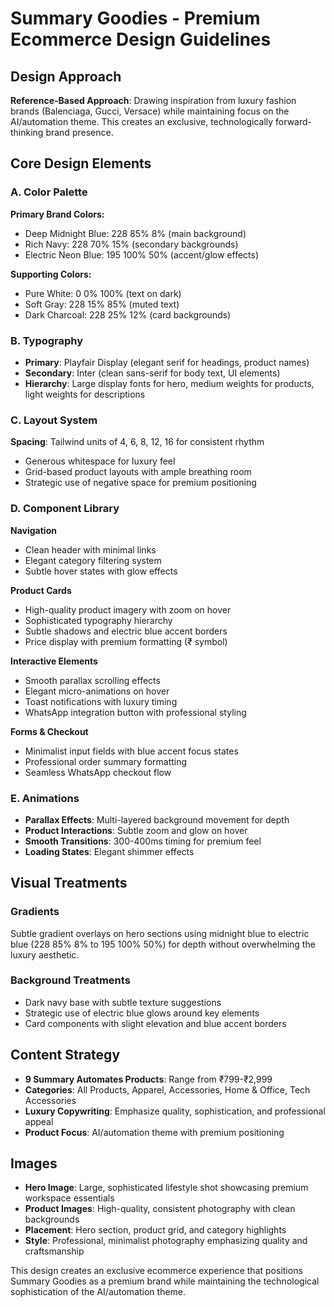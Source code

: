 # Summary Goodies - Premium Ecommerce Design Guidelines

## Design Approach
**Reference-Based Approach**: Drawing inspiration from luxury fashion brands (Balenciaga, Gucci, Versace) while maintaining focus on the AI/automation theme. This creates an exclusive, technologically forward-thinking brand presence.

## Core Design Elements

### A. Color Palette
**Primary Brand Colors:**
- Deep Midnight Blue: 228 85% 8% (main background)
- Rich Navy: 228 70% 15% (secondary backgrounds)
- Electric Neon Blue: 195 100% 50% (accent/glow effects)

**Supporting Colors:**
- Pure White: 0 0% 100% (text on dark)
- Soft Gray: 228 15% 85% (muted text)
- Dark Charcoal: 228 25% 12% (card backgrounds)

### B. Typography
- **Primary**: Playfair Display (elegant serif for headings, product names)
- **Secondary**: Inter (clean sans-serif for body text, UI elements)
- **Hierarchy**: Large display fonts for hero, medium weights for products, light weights for descriptions

### C. Layout System
**Spacing**: Tailwind units of 4, 6, 8, 12, 16 for consistent rhythm
- Generous whitespace for luxury feel
- Grid-based product layouts with ample breathing room
- Strategic use of negative space for premium positioning

### D. Component Library

**Navigation**
- Clean header with minimal links
- Elegant category filtering system
- Subtle hover states with glow effects

**Product Cards**
- High-quality product imagery with zoom on hover
- Sophisticated typography hierarchy
- Subtle shadows and electric blue accent borders
- Price display with premium formatting (₹ symbol)

**Interactive Elements**
- Smooth parallax scrolling effects
- Elegant micro-animations on hover
- Toast notifications with luxury timing
- WhatsApp integration button with professional styling

**Forms & Checkout**
- Minimalist input fields with blue accent focus states
- Professional order summary formatting
- Seamless WhatsApp checkout flow

### E. Animations
- **Parallax Effects**: Multi-layered background movement for depth
- **Product Interactions**: Subtle zoom and glow on hover
- **Smooth Transitions**: 300-400ms timing for premium feel
- **Loading States**: Elegant shimmer effects

## Visual Treatments

### Gradients
Subtle gradient overlays on hero sections using midnight blue to electric blue (228 85% 8% to 195 100% 50%) for depth without overwhelming the luxury aesthetic.

### Background Treatments
- Dark navy base with subtle texture suggestions
- Strategic use of electric blue glows around key elements
- Card components with slight elevation and blue accent borders

## Content Strategy
- **9 Summary Automates Products**: Range from ₹799-₹2,999
- **Categories**: All Products, Apparel, Accessories, Home & Office, Tech Accessories  
- **Luxury Copywriting**: Emphasize quality, sophistication, and professional appeal
- **Product Focus**: AI/automation theme with premium positioning

## Images
- **Hero Image**: Large, sophisticated lifestyle shot showcasing premium workspace essentials
- **Product Images**: High-quality, consistent photography with clean backgrounds
- **Placement**: Hero section, product grid, and category highlights
- **Style**: Professional, minimalist photography emphasizing quality and craftsmanship

This design creates an exclusive ecommerce experience that positions Summary Goodies as a premium brand while maintaining the technological sophistication of the AI/automation theme.